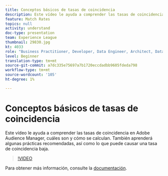 ```yaml
---
title: Conceptos básicos de tasas de coincidencia
description: Este vídeo le ayuda a comprender las tasas de coincidencia en Adobe Audience Manager, cuáles son y cómo se calculan. También aprenderá algunas prácticas recomendadas, así como lo que puede causar una tasa de coincidencia baja.
feature: Match Rates
topics: null
activity: understand
doc-type: presentation
team: Experience League
thumbnail: 29830.jpg
kt: 4033
role: "Business Practitioner, Developer, Data Engineer, Architect, Data Architect, Administrator, Leader"
level: Beginner
translation-type: tm+mt
source-git-commit: a7dc335e75697a7b1720eccdadbb9605fdeda798
workflow-type: tm+mt
source-wordcount: '105'
ht-degree: 1%

---
```



# Conceptos básicos de tasas de coincidencia

Este vídeo le ayuda a comprender las tasas de coincidencia en Adobe Audience Manager, cuáles son y cómo se calculan. También aprenderá algunas prácticas recomendadas, así como lo que puede causar una tasa de coincidencia baja.

>[!VIDEO](https://video.tv.adobe.com/v/29830/?quality=12)

Para obtener más información, consulte la [documentación](https://docs.adobe.com/help/en/audience-manager/user-guide/features/addressable-audiences.html).
